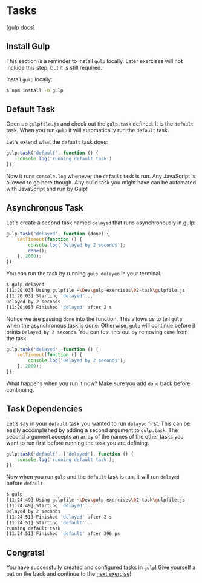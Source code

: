 # Tasks

[[gulp docs]](https://github.com/gulpjs/gulp/blob/master/docs/API.md#gulptaskname-deps-fn)

## Install Gulp

This section is a reminder to install `gulp` locally.
Later exercises will not include this step, but it is still required.

Install `gulp` locally:

```sh
$ npm install -D gulp
```

## Default Task

Open up `gulpfile.js` and check out the `gulp.task` defined.
It is the `default` task.
When you run `gulp` it will automatically run the `default` task.

Let's extend what the `default` task does:

```js
gulp.task('default', function () {
	console.log('running default task')
});
```

Now it runs `console.log` whenever the `default` task is run.
Any JavaScript is allowed to go here though.
Any build task you might have can be automated with JavaScript and run by Gulp!

## Asynchronous Task

Let's create a second task named `delayed` that runs asynchronously in gulp:

```js
gulp.task('delayed', function (done) {
	setTimeout(function () {
		console.log('Delayed by 2 seconds');
		done();
	}, 2000);
});
```

You can run the task by running `gulp delayed` in your terminal.

```sh
$ gulp delayed
[11:20:03] Using gulpfile ~\Dev\gulp-exercises\02-task\gulpfile.js
[11:20:03] Starting 'delayed'...
Delayed by 2 seconds
[11:20:05] Finished 'delayed' after 2 s
```

Notice we are passing `done` into the function.
This allows us to tell `gulp` when the asynchronous task is done.
Otherwise, `gulp` will continue before it prints `Delayed by 2 seconds`.
You can test this out by removing `done` from the task.

```js
gulp.task('delayed', function () {
	setTimeout(function () {
		console.log('Delayed by 2 seconds');
	}, 2000);
});
```

What happens when you run it now?
Make sure you add `done` back before continuing.

## Task Dependencies

Let's say in your `default` task you wanted to run `delayed` first.
This can be easily accomplished by adding a second argument to `gulp.task`.
The second argument accepts an array of the names of the other tasks you want to run first before running the task you are defining.

```js
gulp.task('default', ['delayed'], function () {
	console.log('running default task');
});
```

Now when you run `gulp` and the `default` task is run, it will run `delayed` before `default`.

```sh
$ gulp
[11:24:49] Using gulpfile ~\Dev\gulp-exercises\02-task\gulpfile.js
[11:24:49] Starting 'delayed'...
Delayed by 2 seconds
[11:24:51] Finished 'delayed' after 2 s
[11:24:51] Starting 'default'...
running default task
[11:24:51] Finished 'default' after 396 μs
```

## Congrats!

You have successfully created and configured tasks in `gulp`!
Give yourself a pat on the back and continue to the [next exercise](../03-src-dest-pipe)!
